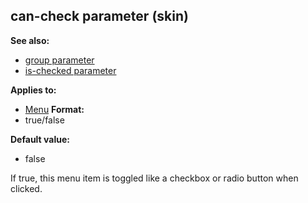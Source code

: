 ## can-check parameter (skin)
**See also:**
+   [group parameter](/ref/%7Bskin%7D/param/group.md) 
+   [is-checked parameter](/ref/%7Bskin%7D/param/is-checked.md) 
<!-- -->
**Applies to:**
+   [Menu](/ref/%7Bskin%7D/control/menu.md) <!-- -->
**Format:**
+   true/false
<!-- -->
**Default value:**
+   false


If true, this menu item is toggled like a checkbox or radio
button when clicked.